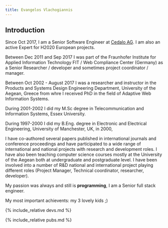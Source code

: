 ```yaml
---
title: Evangelos Vlachogiannis
---
```


## Introduction

Since Oct 2017, I am a Senior Software Engineer at [Cedalo AG](http://www.cedalo.com). I am also an active Expert for H2020 European projects.

Between Dec 2011 and Sep 2017 I was part of the Fraunhofer Institute for Applied Information Technology FIT / Web Compliance Center (Germany) as a Senior Researcher / developer and sometimes project coordinator / manager.

Between Oct 2002 - August 2017 I was a researcher and instructor in the Products and Systems Design Engineering Department, University of the Aegean, Greece from whre I received PhD in the field of Adaptive Web Information Systems.

During 2001-2002 I did my M.Sc degree in Telecommunication and Information Systems, Essex University.

During 1997-2000 I did my B.Eng. degree in Electronic and Electrical Engineering, University of Manchester, UK, in 2000, 

I have co-authored several papers published in international journals and conference proceedings and have participated to a wide range of international and national projects with research and development roles. I have also been teaching computer science courses mostly at the University of the Aegean both at undergraduate and postgraduate level. I have been involved into a number of R&D national and international project playing different roles (Project Manager, Technical coordinator, researcher, developer).

My passion was always and still is **programming**, I am a Senior full stack engineer.

My most important achievents: my 3 lovely kids ;)

{% include_relative devs.md %}

{% include_relative pubs.md %}
